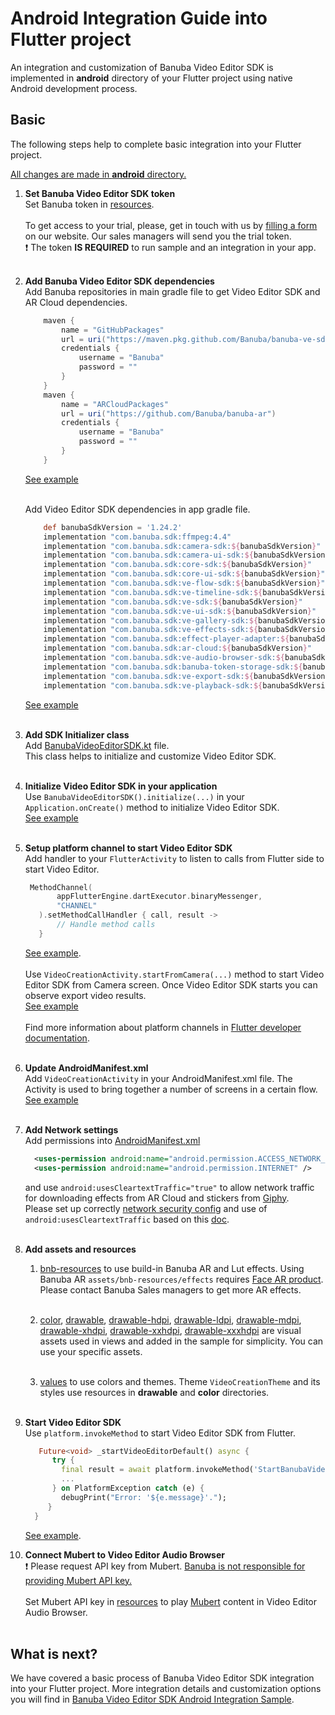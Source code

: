 # Android Integration Guide into Flutter project

An integration and customization of Banuba Video Editor SDK is implemented in **android** directory 
of your Flutter project using native Android development process.

## Basic
The following steps help to complete basic integration into your Flutter project.

<ins>All changes are made in **android** directory.</ins>
1. __Set Banuba Video Editor SDK token__  
   Set Banuba token in [resources](https://github.com/Banuba/ve-sdk-flutter-integration-sample/blob/main/android/app/src/main/res/values/string.xml#L5).<br></br>
   To get access to your trial, please, get in touch with us by [filling a form](https://www.banuba.com/video-editor-sdk) on our website. Our sales managers will send you the trial token.<br>
   :exclamation: The token **IS REQUIRED** to run sample and an integration in your app.<br></br>

2. __Add Banuba Video Editor SDK dependencies__ </br>
   Add Banuba repositories in main gradle file to get Video Editor SDK and AR Cloud dependencies.
    ```groovy
        maven {
            name = "GitHubPackages"
            url = uri("https://maven.pkg.github.com/Banuba/banuba-ve-sdk")
            credentials {
                username = "Banuba"
                password = ""
            }
        }
        maven {
            name = "ARCloudPackages"
            url = uri("https://github.com/Banuba/banuba-ar")
            credentials {
                username = "Banuba"
                password = ""
            }
        }
    ```
   [See example](https://github.com/Banuba/ve-sdk-flutter-integration-sample/blob/main/android/build.gradle#L16)</br><br>

   Add Video Editor SDK dependencies in app gradle file.
    ```groovy
        def banubaSdkVersion = '1.24.2'
        implementation "com.banuba.sdk:ffmpeg:4.4"
        implementation "com.banuba.sdk:camera-sdk:${banubaSdkVersion}"
        implementation "com.banuba.sdk:camera-ui-sdk:${banubaSdkVersion}"
        implementation "com.banuba.sdk:core-sdk:${banubaSdkVersion}"
        implementation "com.banuba.sdk:core-ui-sdk:${banubaSdkVersion}"
        implementation "com.banuba.sdk:ve-flow-sdk:${banubaSdkVersion}"
        implementation "com.banuba.sdk:ve-timeline-sdk:${banubaSdkVersion}"
        implementation "com.banuba.sdk:ve-sdk:${banubaSdkVersion}"
        implementation "com.banuba.sdk:ve-ui-sdk:${banubaSdkVersion}"
        implementation "com.banuba.sdk:ve-gallery-sdk:${banubaSdkVersion}"
        implementation "com.banuba.sdk:ve-effects-sdk:${banubaSdkVersion}"
        implementation "com.banuba.sdk:effect-player-adapter:${banubaSdkVersion}"
        implementation "com.banuba.sdk:ar-cloud:${banubaSdkVersion}"
        implementation "com.banuba.sdk:ve-audio-browser-sdk:${banubaSdkVersion}"
        implementation "com.banuba.sdk:banuba-token-storage-sdk:${banubaSdkVersion}"
        implementation "com.banuba.sdk:ve-export-sdk:${banubaSdkVersion}"
        implementation "com.banuba.sdk:ve-playback-sdk:${banubaSdkVersion}"
   ```

    [See example](https://github.com/Banuba/ve-sdk-flutter-integration-sample/blob/main/android/app/build.gradle#L76)</br><br>
3. __Add SDK Initializer class__ </br>
     Add [BanubaVideoEditorSDK.kt](https://github.com/Banuba/ve-sdk-flutter-integration-sample/blob/main/android/app/src/main/kotlin/com/banuba/flutter/flutter_ve_sdk/BanubaVideoEditorSDK.kt) file.</br>
     This class helps to initialize and customize Video Editor SDK.</br><br>

4. __Initialize Video Editor SDK in your application__ </br>
     Use ```BanubaVideoEditorSDK().initialize(...)``` in your ```Application.onCreate()``` method to initialize Video Editor SDK.</br>
     [See example](https://github.com/Banuba/ve-sdk-flutter-integration-sample/blob/main/android/app/src/main/kotlin/com/banuba/flutter/flutter_ve_sdk/SampleApp.kt#L10)</br><br>

5. __Setup platform channel to start Video Editor SDK__  
     Add handler to your ```FlutterActivity``` to listen to calls from Flutter side to start Video Editor.</br>
     ```kotlin
      MethodChannel(
            appFlutterEngine.dartExecutor.binaryMessenger,
            "CHANNEL"
        ).setMethodCallHandler { call, result ->
            // Handle method calls
        }
     ```
     [See example](https://github.com/Banuba/ve-sdk-flutter-integration-sample/blob/main/android/app/src/main/kotlin/com/banuba/flutter/flutter_ve_sdk/MainActivity.kt#L45).<br></br>
     Use ```VideoCreationActivity.startFromCamera(...)``` method to start Video Editor SDK from Camera screen.
     Once Video Editor SDK starts you can observe export video results.</br>
     [See example](https://github.com/Banuba/ve-sdk-flutter-integration-sample/blob/main/android/app/src/main/kotlin/com/banuba/flutter/flutter_ve_sdk/MainActivity.kt#L105)</br><br>
     Find more information about platform channels in [Flutter developer documentation](https://docs.flutter.dev/development/platform-integration/platform-channels).</br><br>

6. __Update AndroidManifest.xml__ </br>
     Add ```VideoCreationActivity``` in your AndroidManifest.xml file. The Activity is used to bring together a number of screens in a certain flow.</br>
     [See example](https://github.com/Banuba/ve-sdk-flutter-integration-sample/blob/main/android/app/src/main/AndroidManifest.xml#L53)</br><br>

7. __Add Network settings__ </br>
     Add permissions into [AndroidManifest.xml](https://github.com/Banuba/ve-sdk-flutter-integration-sample/blob/main/android/app/src/main/AndroidManifest.xml) 
     ```xml
       <uses-permission android:name="android.permission.ACCESS_NETWORK_STATE" />
       <uses-permission android:name="android.permission.INTERNET" />
     ```
   and use ```android:usesCleartextTraffic="true"``` to allow network traffic for downloading effects from AR Cloud and stickers from [Giphy](https://giphy.com/).</br>
   Please set up correctly [network security config](https://developer.android.com/training/articles/security-config) and use of ```android:usesCleartextTraffic``` based on this [doc](https://developer.android.com/guide/topics/manifest/application-element).<br></br>

8. __Add assets and resources__</br>
      1. [bnb-resources](https://github.com/Banuba/ve-sdk-flutter-integration-sample/tree/main/android/app/src/main/assets/bnb-resources) to use build-in Banuba AR and Lut effects.
      Using Banuba AR ```assets/bnb-resources/effects``` requires [Face AR product](https://docs.banuba.com/face-ar-sdk-v1). Please contact Banuba Sales managers to get more AR effects.<br></br>
   
      2. [color](https://github.com/Banuba/ve-sdk-flutter-integration-sample/tree/main/android/app/src/main/res/color),
      [drawable](https://github.com/Banuba/ve-sdk-flutter-integration-sample/tree/main/android/app/src/main/res/drawable),
      [drawable-hdpi](https://github.com/Banuba/ve-sdk-flutter-integration-sample/tree/main/android/app/src/main/res/drawable-hdpi),
      [drawable-ldpi](https://github.com/Banuba/ve-sdk-flutter-integration-sample/tree/main/android/app/src/main/res/drawable-ldpi),
      [drawable-mdpi](https://github.com/Banuba/ve-sdk-flutter-integration-sample/tree/main/android/app/src/main/res/drawable-mdpi),
      [drawable-xhdpi](https://github.com/Banuba/ve-sdk-flutter-integration-sample/tree/main/android/app/src/main/res/drawable-xhdpi),
      [drawable-xxhdpi](https://github.com/Banuba/ve-sdk-flutter-integration-sample/tree/main/android/app/src/main/res/drawable-xxhdpi),
      [drawable-xxxhdpi](https://github.com/Banuba/ve-sdk-flutter-integration-sample/tree/main/android/app/src/main/res/drawable-xxxhdpi) are visual assets used in views and added in the sample for simplicity. You can use your specific assets.<br></br>
   
      3. [values](https://github.com/Banuba/ve-sdk-flutter-integration-sample/tree/main/android/app/src/main/res/values) to use colors and themes. Theme ```VideoCreationTheme``` and its styles use resources in **drawable** and **color** directories.<br></br>

9. __Start Video Editor SDK__ </br>
    Use ```platform.invokeMethod``` to start Video Editor SDK from Flutter.</br>
    ```dart
       Future<void> _startVideoEditorDefault() async {
          try {
            final result = await platform.invokeMethod('StartBanubaVideoEditor');
            ...
          } on PlatformException catch (e) {
            debugPrint("Error: '${e.message}'.");
         }
      }
   ```
    [See example](https://github.com/Banuba/ve-sdk-flutter-integration-sample/blob/main/lib/main.dart#L49).</br>

10. __Connect Mubert to Video Editor Audio Browser__ </br>
     :exclamation: Please request API key from Mubert. <ins>Banuba is not responsible for providing Mubert API key.</ins><br></br>
     Set Mubert API key in [resources](https://github.com/Banuba/ve-sdk-flutter-integration-sample/blob/main/android/app/src/main/res/values/string.xml#L8) to play [Mubert](https://mubert.com/) content in Video Editor Audio Browser.<br></br>

   
## What is next?

We have covered a basic process of Banuba Video Editor SDK integration into your Flutter project. 
More integration details and customization options you will find in [Banuba Video Editor SDK Android Integration Sample](https://github.com/Banuba/ve-sdk-android-integration-sample).